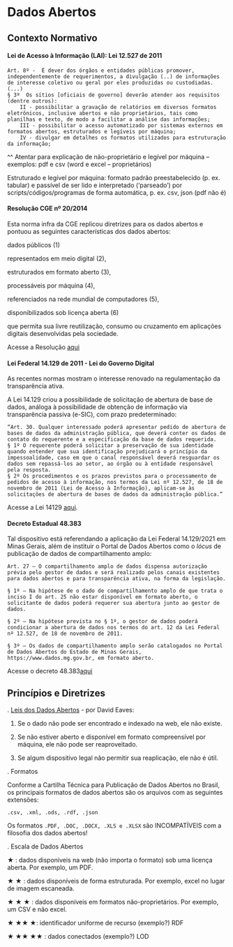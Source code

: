 # Dados Abertos

## Contexto Normativo

#### Lei de Acesso à Informação (LAI): Lei 12.527 de 2011

````
Art. 8º -  É dever dos órgãos e entidades públicas promover, independentemente de requerimentos, a divulgação (..) de informações de interesse coletivo ou geral por eles produzidas ou custodiadas. 
(...)
§ 3º  Os sítios [oficiais de governo] deverão atender aos requisitos (dentre outros):
    II - possibilitar a gravação de relatórios em diversos formatos eletrônicos, inclusive abertos e não proprietários, tais como planilhas e texto, de modo a facilitar a análise das informações;
    III - possibilitar o acesso automatizado por sistemas externos em formatos abertos, estruturados e legíveis por máquina;
    IV - divulgar em detalhes os formatos utilizados para estruturação da informação;
````

^^ Atentar para explicação de não-proprietário e legível por máquina – exemplos: pdf e csv (word e excel – proprietários)

Estruturado e legível por máquina: formato padrão preestabelecido (p. ex. tabular) e passível de ser lido e interpretado (‘parseado’) por scripts/códigos/programas de forma automática, p. ex. csv, json (pdf não é)


#### Resolução CGE nº 20/2014

Esta norma infra da CGE replicou diretrizes para os dados abertos e pontuou as seguintes características dos dados abertos:

dados públicos (1) 

representados em meio digital (2), 

estruturados em formato aberto (3), 

processáveis por máquina (4), 

referenciados na rede mundial de computadores (5), 

disponibilizados sob licença aberta (6) 

que permita sua livre reutilização, consumo ou cruzamento em aplicações digitais desenvolvidas pela sociedade.

Acesse a Resolução [aqui](http://pesquisalegislativa.mg.gov.br/LegislacaoCompleta.aspx?cod=171158)


#### Lei Federal 14.129 de 2011 - Lei do Governo Digital 

As recentes normas mostram o interesse renovado na regulamentação da transparência ativa. 

A Lei 14.129 criou a possibilidade de solicitação de abertura de base de dados, análoga à possibilidade de obtenção de informação via transparência passiva (e-SIC), com prazo predeterminado:
````
“Art. 30. Qualquer interessado poderá apresentar pedido de abertura de bases de dados da administração pública, que deverá conter os dados de contato do requerente e a especificação da base de dados requerida.
§ 1º O requerente poderá solicitar a preservação de sua identidade quando entender que sua identificação prejudicará o princípio da impessoalidade, caso em que o canal responsável deverá resguardar os dados sem repassá-los ao setor, ao órgão ou à entidade responsável pela resposta.
§ 2º Os procedimentos e os prazos previstos para o processamento de pedidos de acesso à informação, nos termos da Lei nº 12.527, de 18 de novembro de 2011 (Lei de Acesso à Informação), aplicam-se às solicitações de abertura de bases de dados da administração pública.”
````

Acesse a Lei 14129 [aqui](https://www.in.gov.br/en/web/dou/-/lei-n-14.129-de-29-de-marco-de-2021-311282132).


#### Decreto Estadual 48.383

Tal dispositivo está referendando a aplicação da Lei Federal 14.129/2021 em Minas Gerais, além de instituir o Portal de Dados Abertos como o _lócus_ de publicação de dados de compartilhamento amplo:

````
Art. 27 – O compartilhamento amplo de dados dispensa autorização prévia pelo gestor de dados e será realizado pelos canais existentes para dados abertos e para transparência ativa, na forma da legislação.

§ 1º – Na hipótese de o dado de compartilhamento amplo de que trata o inciso I do art. 25 não estar disponível em formato aberto, o solicitante de dados poderá requerer sua abertura junto ao gestor de dados.

§ 2º – Na hipótese prevista no § 1º, o gestor de dados poderá condicionar a abertura de dados nos termos do art. 12 da Lei Federal nº 12.527, de 18 de novembro de 2011.

§ 3º – Os dados de compartilhamento amplo serão catalogados no Portal de Dados Abertos do Estado de Minas Gerais, https://www.dados.mg.gov.br, em formato aberto.
````

Acesse o decreto 48.383[aqui](https://www.almg.gov.br/consulte/legislacao/completa/completa.html?tipo=DEC&num=48383&comp=&ano=2022)


## Princípios e Diretrizes

. [Leis dos Dados Abertos](https://eaves.ca/2009/09/30/three-law-of-open-government-data/) - por David Eaves:

1. 	 Se o dado não pode ser encontrado e indexado na web, ele não existe. 

2.   Se não estiver aberto e disponível em formato compreensível por máquina, ele não pode ser reaproveitado. 

3.   Se algum dispositivo legal não permitir sua reaplicação, ele não é útil.


. Formatos

Conforme a Cartilha Técnica para Publicação de Dados Abertos no Brasil, os principais formatos de dados abertos são os arquivos com as seguintes extensões:

	.csv, .xml, .ods, .rdf, .json


Os formatos `.PDF, .DOC, .DOCX, .XLS e .XLSX` são INCOMPATÍVEIS com a filosofia dos dados abertos!


. Escala de Dados Abertos

★ : dados disponíveis na web (não importa o formato) sob uma licença aberta. Por exemplo, um PDF.

★ ★ : dados disponíveis de forma estruturada. Por exemplo, excel no lugar de imagem escaneada.

★ ★ ★ : dados disponíveis em formatos não-proprietários. Por exemplo, um CSV e não excel.

★ ★★ ★: identificador uniforme de recurso (exemplo?) RDF

★ ★★ ★★ : dados conectados (exemplo?) LOD






